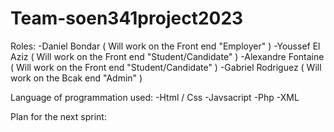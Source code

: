 # Team-soen341project2023


Roles: 
-Daniel Bondar ( Will work on the Front end "Employer" )
-Youssef El Aziz ( Will work on the Front end "Student/Candidate" ) 
-Alexandre Fontaine ( Will work on the Front end "Student/Candidate" )
-Gabriel Rodriguez ( Will work on the Bcak end "Admin" )

Language of programmation used: 
-Html / Css
-Javsacript
-Php
-XML

Plan for the next sprint:
